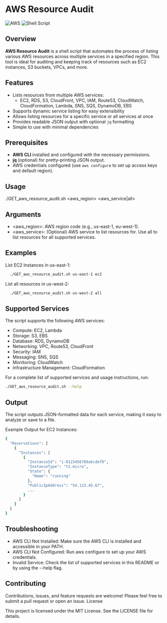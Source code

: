 # AWS Resource Audit

![AWS](https://img.shields.io/badge/AWS-Cloud-orange?logo=amazon-aws&style=flat-square) 
![Shell Script](https://img.shields.io/badge/Script-Bash-blue?style=flat-square)

## Overview
**AWS Resource Audit** is a shell script that automates the process of listing various AWS resources across multiple services in a specified region. This tool is ideal for auditing and keeping track of resources such as EC2 instances, S3 buckets, VPCs, and more.

## Features
- Lists resources from multiple AWS services:
  - EC2, RDS, S3, CloudFront, VPC, IAM, Route53, CloudWatch, CloudFormation, Lambda, SNS, SQS, DynamoDB, EBS
- Supports dynamic service listing for easy extensibility
- Allows listing resources for a specific service or all services at once
- Provides readable JSON output with optional `jq` formatting
- Simple to use with minimal dependencies

## Prerequisites
- **AWS CLI** installed and configured with the necessary permissions.
- **jq** (optional) for pretty-printing JSON output.
- AWS credentials configured (use `aws configure` to set up access keys and default region).

## Usage
./GET_aws_resource_audit.sh <aws_region> <aws_service|all>

## Arguments
- <aws_region>: AWS region code (e.g., us-east-1, eu-west-1).
- <aws_service>: (Optional) AWS service to list resources for. Use all to list resources for all supported services.

## Examples
List EC2 Instances in us-east-1:
```bash
  ./GET_aws_resource_audit.sh us-east-1 ec2
```
List all resources in us-west-2:
```bash
  ./GET_aws_resource_audit.sh us-west-2 all
```
## Supported Services
The script supports the following AWS services:
-   Compute: EC2, Lambda
-   Storage: S3, EBS
-   Database: RDS, DynamoDB
-   Networking: VPC, Route53, CloudFront
-   Security: IAM
-   Messaging: SNS, SQS
-   Monitoring: CloudWatch
-   Infrastructure Management: CloudFormation

For a complete list of supported services and usage instructions, run:
```bash
./GET_aws_resource_audit.sh --help
```
## Output

The script outputs JSON-formatted data for each service, making it easy to analyze or save to a file.

Example Output for EC2 Instances:
```bash
{
  "Reservations": [
    {
      "Instances": [
        {
          "InstanceId": "i-0123456789abcdef0",
          "InstanceType": "t2.micro",
          "State": {
            "Name": "running"
          },
          "PublicIpAddress": "54.123.45.67",
          ...
        }
      ]
    }
  ]
}
```

## Troubleshooting
- AWS CLI Not Installed: Make sure the AWS CLI is installed and accessible in your PATH.
- AWS CLI Not Configured: Run aws configure to set up your AWS credentials.
- Invalid Service: Check the list of supported services in this README or by using the --help flag.

## Contributing

Contributions, issues, and feature requests are welcome! Please feel free to submit a pull request or open an issue.
License

This project is licensed under the MIT License. See the LICENSE file for details.
